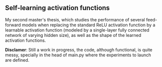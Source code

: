 ## Self-learning activation functions

My second master's thesis, which studies the performance of several feed-forward models when replacing the standard ReLU activation function by a learnable activation function (modeled by a single-layer fully connected network of varying hidden size), as well as the shape of the learned activation functions.

**Disclamer**: Still a work in progress, the code, although functional, is quite messy, specially in the head of main.py where the experiments to launch are defined.